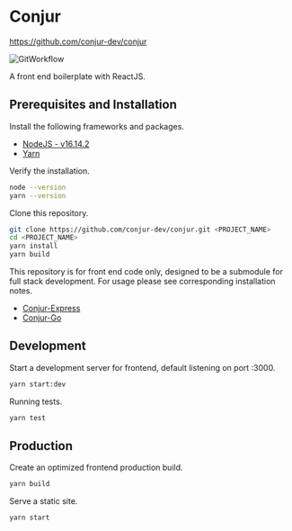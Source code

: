 # Conjur

https://github.com/conjur-dev/conjur

![GitWorkflow](https://github.com/conjur-dev/conjur/workflows/master/badge.svg)

A front end boilerplate with ReactJS.

## Prerequisites and Installation

Install the following frameworks and packages.

- [NodeJS - v16.14.2](https://nodejs.org/en/)
- [Yarn](https://yarnpkg.com/)

Verify the installation.

```bash
node --version
yarn --version
```

Clone this repository.

```bash
git clone https://github.com/conjur-dev/conjur.git <PROJECT_NAME>
cd <PROJECT_NAME>
yarn install
yarn build
```

This repository is for front end code only, designed to be a submodule for full stack development. For usage please see corresponding installation notes.

- [Conjur-Express](https://github.com/conjur-dev/conjur-express)
- [Conjur-Go](https://github.com/conjur-dev/conjur-go)

## Development

Start a development server for frontend, default listening on port :3000.

```bash
yarn start:dev
```

Running tests.

```bash
yarn test
```

## Production

Create an optimized frontend production build.

```bash
yarn build
```

Serve a static site.

```bash
yarn start
```
